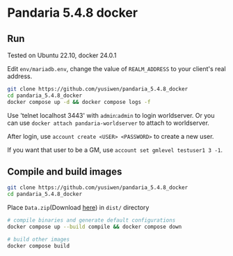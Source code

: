 # Pandaria 5.4.8 docker

## Run  

Tested on Ubuntu 22.10, docker 24.0.1

Edit `env/mariadb.env`, change the value of `REALM_ADDRESS` to your client's real address.

```bash
git clone https://github.com/yusiwen/pandaria_5.4.8_docker
cd pandaria_5.4.8_docker
docker compose up -d && docker compose logs -f
```

Use 'telnet localhost 3443' with `admin`:`admin` to login worldserver. Or you can use `docker attach pandaria-worldserver` to attach to worldserver.

After login, use `account create <USER> <PASSWORD>` to create a new user.

If you want that user to be a GM, use `account set gmlevel testuser1 3 -1`.

## Compile and build images

```bash
git clone https://github.com/yusiwen/pandaria_5.4.8_docker
cd pandaria_5.4.8_docker
```

Place `Data.zip`(Download [here](https://mega.nz/file/EAZUmZiD#PxdHN7jcEKCA8qaIBTIWLWLGZcT5PdsKfIgkygTZgTs)) in `dist/` directory

```bash
# compile binaries and generate default configurations
docker compose up --build compile && docker compose down

# build other images
docker compose build
```
